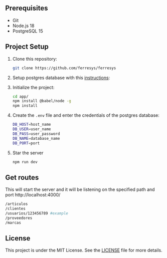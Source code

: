 ## Prerequisites

- Git
- Node.js 18
- PostgreSQL 15

## Project Setup

1. Clone this repository:

   ```bash
   git clone https://github.com/ferresys/ferresys
   ```

2. Setup postgres database with this [instructions](database/README.md):

3. Initialize the project:

   ```bash
   cd app/
   npm install @babel/node -g
   npm install
   ```

4. Create the `.env` file and enter the credentials of the postgres database:

   ```bash
   DB_HOST=host_name 
   DB_USER=user_name
   DB_PASS=user_password
   DB_NAME=database_name
   DB_PORT=port
   ```

5. Star the server

   ```bash
   npm run dev
   ```

## Get routes

This will start the server and it will be listening on the specified path and port http://localhost:4000/

   ```bash
   /articulos
   /clientes
   /usuarios/123456789 #example
   /proveedores
   /marcas
   ```

## License

This project is under the MIT License. See the [LICENSE](LICENSE) file for more details.